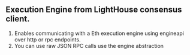 ## Execution Engine from LightHouse consensus client.

1. Enables communicating with a Eth execution engine using engineapi over http or rpc endpoints.
2. You can use raw JSON RPC calls use the engine abstraction
